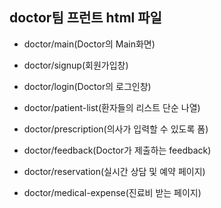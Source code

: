 doctor팀 프런트 html 파일
-----------------------
- doctor/main(Doctor의 Main화면)
- doctor/signup(회원가입창)
- doctor/login(Doctor의 로그인창)
- doctor/patient-list(환자들의 리스트 단순 나열)
- doctor/prescription(의사가 입력할 수 있도록 폼)
- doctor/feedback(Doctor가 제출하는 feedback)
- doctor/reservation(실시간 상담 및 예약 페이지)

- doctor/medical-expense(진료비 받는 페이지)
